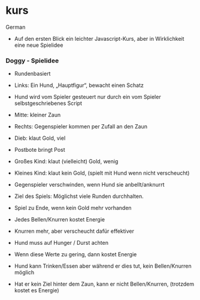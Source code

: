 # kurs
German
- Auf den ersten Blick ein leichter Javascript-Kurs, aber in Wirklichkeit eine neue Spielidee


### Doggy - Spielidee

-	Rundenbasiert
-	Links: Ein Hund, „Hauptfigur“, bewacht einen Schatz
- Hund wird vom Spieler gesteuert nur durch ein vom Spieler selbstgeschriebenes Script
-	Mitte: kleiner Zaun
-	Rechts: Gegenspieler kommen per Zufall an den Zaun
- Dieb: klaut Gold, viel
- Postbote bringt Post
- Großes Kind: klaut (vielleicht) Gold, wenig
- Kleines Kind: klaut kein Gold, (spielt mit Hund wenn nicht verscheucht)
-	Gegenspieler verschwinden, wenn Hund sie anbellt/anknurrt

-	Ziel des Spiels: Möglichst viele Runden durchhalten.
-	Spiel zu Ende, wenn kein Gold mehr vorhanden

-	Jedes Bellen/Knurren kostet Energie
-	Knurren mehr, aber verscheucht dafür effektiver
-	Hund muss auf Hunger / Durst achten 
-	Wenn diese Werte zu gering, dann kostet Energie
-	Hund kann Trinken/Essen aber während er dies tut, kein Bellen/Knurren möglich
-	Hat er kein Ziel hinter dem Zaun, kann er nicht Bellen/Knurren, (trotzdem kostet es Energie) 
